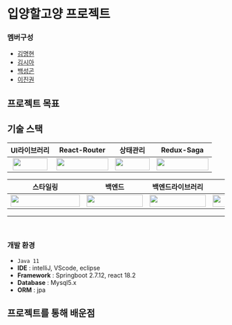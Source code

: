 # 입양할고양 프로젝트   

### 멤버구성
 - <a href="https://github.com/luke-sage-kim" target="_blank">김명현</a>
 - <a href="https://github.com/thesiakim" target="_blank">김시아</a>
 - <a href="https://github.com/canoa0327" target="_blank">백성곤</a>
 - <a href="https://github.com/gwon522" target="_blank">이진권</a>
   
## 프로젝트 목표    



## 기술 스택
|UI라이브러리|React-Router|상태관리|Redux-Saga|
|-|-|-|-|
|<div align="center"><img src="https://img.shields.io/badge/React-61DAFB?style=flat-square&logo=React&logoColor=white" width="80px" height="28px"/></div>|<img src="https://img.shields.io/badge/ReactRouter-CA4245?style=flat-square&logo=ReactRouter&logoColor=white" width="120px" height="28px"/>|<img src="https://img.shields.io/badge/Redux-764ABC?style=flat-square&logo=Redux&logoColor=white" width="80px" height="28px"/>|<img src="https://img.shields.io/badge/ReduxSaga-999999?style=flat-square&logo=ReduxSaga&logoColor=white" width="120px" height="28px"/>|

|스타일링|백엔드|백엔드라이브러리|DB|
|-|-|-|-|
|<img src="https://img.shields.io/badge/StyledComponents-DB7093?style=flat-square&logo=StyledComponents&logoColor=white" width="160px" height="28px"/>|<img src="https://img.shields.io/badge/SpringBoot-6DB33F?style=flat-square&logo=SpringBoot&logoColor=white" width="130px" height="28px"/>|<img src="https://img.shields.io/badge/SpringBoot-6DB33F?style=flat-square&logo=SpringBoot&logoColor=white" width="130px" height="28px"/>|<img src="https://img.shields.io/badge/MySQL-4479A1?style=flat-square&logo=MySQL&logoColor=white" width="80px" height="28px"/>|
<hr><br>

### 개발 환경
 - `Java 11`
 - **IDE** : intelliJ, VScode, eclipse
 - **Framework** : Springboot 2.7.12, react 18.2
 - **Database** : Mysql5.x
 - **ORM** : jpa


## 프로젝트를 통해 배운점 
